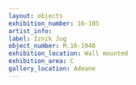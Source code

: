 ```yaml
---
layout: objects
exhibition_number: 16-105
artist_info: 
label: Iznik Jug
object_number: M.16-1948
exhibition_location: Wall mounted
exhibition_area: C
gallery_location: Adeane 
---
```


